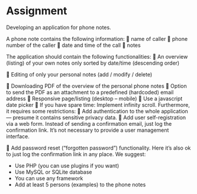 # Assignment

Developing an application for phone notes.

A phone note contains the following information:
 name of caller
 phone number of the caller
 date and time of the call
 notes

The application should contain the following functionalities:
 An overview (listing) of your own notes only sorted by
date/time (descending order)

 Editing of only your personal notes (add / modify / delete)

 Downloading PDF of the overview of the personal phone notes
 Option to send the PDF as an attachment to a predefined (hardcoded) email address
 Responsive page/listing (desktop – mobile)
 Use a javascript date picker
 If you have spare time: Implement infinity scroll. Furthermore, it requires some restrictions:
 Add authentication to the whole application — presume it contains sensitive privacy data.
 Add user self-registration via a web form. Instead of sending a confirmation email, just log the confirmation link. It’s not
necessary to provide a user management interface.

 Add password reset (“forgotten password”) functionality. Here
it’s also ok to just log the confirmation link in any place.
We suggest:
- Use PHP (you can use plugins if you want)
- Use MySQL or SQLite database
- You can use any framework
- Add at least 5 persons (examples) to the phone notes
